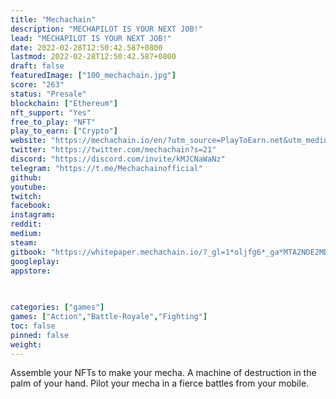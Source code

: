 ```yaml
---
title: "Mechachain"
description: "MECHAPILOT IS YOUR NEXT JOB!"
lead: "MECHAPILOT IS YOUR NEXT JOB!"
date: 2022-02-28T12:50:42.587+0800
lastmod: 2022-02-28T12:50:42.587+0800
draft: false
featuredImage: ["100_mechachain.jpg"]
score: "263"
status: "Presale"
blockchain: ["Ethereum"]
nft_support: "Yes"
free_to_play: "NFT"
play_to_earn: ["Crypto"]
website: "https://mechachain.io/en/?utm_source=PlayToEarn.net&utm_medium=organic&utm_campaign=gamepage"
twitter: "https://twitter.com/mechachain?s=21"
discord: "https://discord.com/invite/kMJCNaWaNz"
telegram: "https://t.me/Mechachainofficial"
github: 
youtube: 
twitch: 
facebook: 
instagram: 
reddit: 
medium: 
steam: 
gitbook: "https://whitepaper.mechachain.io/?_gl=1*oljfg6*_ga*MTA2NDE2MDE0OS4xNjQ0MjAxNjQ2*_ga_K3S1335J9D*MTY0NDIwMTY0NS4xLjEuMTY0NDIwMjE4My4w"
googleplay: 
appstore: 

  
    
categories: ["games"]
games: ["Action","Battle-Royale","Fighting"]
toc: false
pinned: false
weight: 
---
```

Assemble your NFTs to make your mecha. A machine of destruction in the palm of your hand. Pilot your mecha in a fierce battles from your mobile.